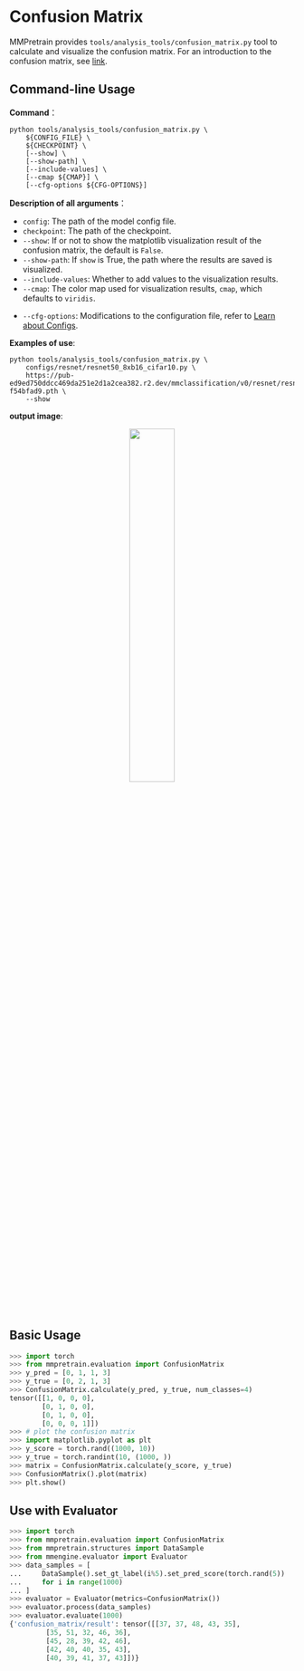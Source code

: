 # Confusion Matrix

MMPretrain provides `tools/analysis_tools/confusion_matrix.py` tool to calculate and visualize the confusion matrix. For an introduction to the confusion matrix, see [link](https://en.wikipedia.org/wiki/Confusion_matrix).

## Command-line Usage

**Command**：

```shell
python tools/analysis_tools/confusion_matrix.py \
    ${CONFIG_FILE} \
    ${CHECKPOINT} \
    [--show] \
    [--show-path] \
    [--include-values] \
    [--cmap ${CMAP}] \
    [--cfg-options ${CFG-OPTIONS}]
```

**Description of all arguments**：

- `config`: The path of the model config file.
- `checkpoint`: The path of the checkpoint.
- `--show`: If or not to show the matplotlib visualization result of the confusion matrix, the default is `False`.
- `--show-path`: If `show` is True, the path where the results are saved is visualized.
- `--include-values`: Whether to add values to the visualization results.
- `--cmap`: The color map used for visualization results, `cmap`, which defaults to `viridis`.

* `--cfg-options`: Modifications to the configuration file, refer to [Learn about Configs](../user_guides/config.md).

**Examples of use**:

```shell
python tools/analysis_tools/confusion_matrix.py \
    configs/resnet/resnet50_8xb16_cifar10.py \
    https://pub-ed9ed750ddcc469da251e2d1a2cea382.r2.dev/mmclassification/v0/resnet/resnet50_b16x8_cifar10_20210528-f54bfad9.pth \
    --show
```

**output image**:

<div align=center><img src="https://user-images.githubusercontent.com/26739999/210298124-49ae00f7-c8fd-488a-a4da-58c285e9c1f1.png" style=" width: auto; height: 40%; "></div>

## **Basic Usage**

```python
>>> import torch
>>> from mmpretrain.evaluation import ConfusionMatrix
>>> y_pred = [0, 1, 1, 3]
>>> y_true = [0, 2, 1, 3]
>>> ConfusionMatrix.calculate(y_pred, y_true, num_classes=4)
tensor([[1, 0, 0, 0],
        [0, 1, 0, 0],
        [0, 1, 0, 0],
        [0, 0, 0, 1]])
>>> # plot the confusion matrix
>>> import matplotlib.pyplot as plt
>>> y_score = torch.rand((1000, 10))
>>> y_true = torch.randint(10, (1000, ))
>>> matrix = ConfusionMatrix.calculate(y_score, y_true)
>>> ConfusionMatrix().plot(matrix)
>>> plt.show()
```

## **Use with Evaluator**

```python
>>> import torch
>>> from mmpretrain.evaluation import ConfusionMatrix
>>> from mmpretrain.structures import DataSample
>>> from mmengine.evaluator import Evaluator
>>> data_samples = [
...     DataSample().set_gt_label(i%5).set_pred_score(torch.rand(5))
...     for i in range(1000)
... ]
>>> evaluator = Evaluator(metrics=ConfusionMatrix())
>>> evaluator.process(data_samples)
>>> evaluator.evaluate(1000)
{'confusion_matrix/result': tensor([[37, 37, 48, 43, 35],
         [35, 51, 32, 46, 36],
         [45, 28, 39, 42, 46],
         [42, 40, 40, 35, 43],
         [40, 39, 41, 37, 43]])}
```
